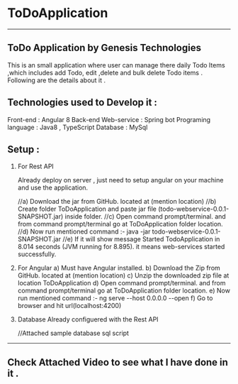 # ToDoApplication

------------------------------------------
ToDo Application by Genesis Technologies
------------------------------------------

This is an small application where user can manage there daily Todo Items ,which includes add Todo, edit ,delete and bulk delete Todo items .
Following are the details about it .

Technologies used to Develop it :
---------------------------------
Front-end : Angular 8
Back-end Web-service : Spring bot
Programing language : Java8 , TypeScript
Database : MySql

Setup :
-------

1) For Rest API

	Already deploy on server , just need to setup angular on your machine and use the application. 

	//a) Download the jar from GitHub. located at (mention location)
	//b) Create folder ToDoApplication and paste jar file (todo-webservice-0.0.1-SNAPSHOT.jar) inside folder. 
	//c) Open command prompt/terminal. and from command prompt/terminal go at ToDoApplication folder location.
	//d) Now run mentioned command :- java -jar todo-webservice-0.0.1-SNAPSHOT.jar
	//e) If it will show message Started TodoApplication in 8.014 seconds (JVM running for 8.895). it means web-services started successfully.
	
2) For Angular
	a) Must have Angular installed.
	b) Download the Zip from GitHub. located at (mention location)
	c) Unzip the downloaded zip file at location ToDoApplication
	d) Open command prompt/terminal. and from command prompt/terminal go at ToDoApplication folder location.
	e) Now run mentioned command :- ng serve --host 0.0.0.0 --open
	f) Go to browser and hit url(localhost:4200)

3) Database 
	Already configuered with the Rest API
 	
	//Attached sample database sql script 
	
----------------------------------------------------
Check Attached Video to see what I have done in it .
----------------------------------------------------

